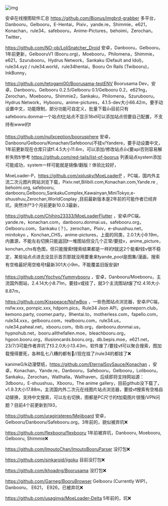 ![img](https://hitscounter.dev/api/hit?url=https://github.com/oldsento/ACGN-related-picture_collection-aggregated_search_software_summary&label=&icon=eye&color=%2380cbc4&message=&style=flat&tz=UTC) 

安卓在线搜图软件汇总
https://github.com/Bionus/imgbrd-grabber 多平台，Danbooru，Gelbooru，E-Hentai，Pixiv，yande.re，Shimmie，e621，Konachan，rule34，safebooru，Anime-Pictures，behoimi，Zerochan，Twitter，

https://github.com/NO-ob/LoliSnatcher_Droid 安卓，Danbooru，Gelbooru，1年前更新，GelbooruV1 (Booru.org)，Moebooru，Philomena，Shimmie，e621，Szurubooru，Hydrus Network，Sankaku (Default and Idol)，rule34.xyz / rule34.world，rule34hentai，Booru On Rails (Twibooru)，InkBunny，

https://github.com/tetogami00/Boorusama-testENV Boorusama Dev，安卓，Danbooru，Gelbooru 0.2.5/Gelbooru 0.1/Gelbooru 0.2，e621ng，Zerochan，Moebooru，Shimmie2，Sankaku，Philomena，Szurubooru，Hydrus Network，Hybooru，anime-pictures，4.1.5-dev大小66.42m，要手动设置中文，功能限制，部分功能可自定义，批量下载👍目前只有safebooru.donmai一个站点❗比站点不显示18x❗可以添加站点但要自己配置，不支持有www的❗

https://github.com/nullxception/boorusphere 安卓，Danbooru/Gelbooru/Konachan/Safebooru(不挂v/Yandere，要手动设置中文，1年前更新现在仓库只读❗1.4.5大小11.6m，可以添加/修改站点👍(要api否则容易解析失败❗/参考  https://github.com/red-tails/list-of-boorus 列表站点system添加可能成功，system一样可能就是镜像/翻版！体验比较好，

MoeLoader-P，https://github.com/xplusky/MoeLoaderP ，PC端，国内外主流二次元图片网站浏览下载，Pixiv.net,Bilibili.com,Konachan.com,Yande.re , behoimi.org, safebooru, danbooru,Gelbooru,SankakuComplex,Kawainyan,MiniTokyo,e-shuushuu,Zerochan,WorldCosplay ,目前最新版本是2年前的可能作者已经弃坑，突然诈尸3个月前更新10.0.3最新，

https://github.com/Chihiro23333/MoeLoaderFlutter ，安卓/PC端，yande.re，konachan.com，danbooru.donmai.us，safebooru.org，Gelbooru.com，Sankaku (？)，zerochan，Pixiv，e-shuushuu.net，minitokyo ，Konchan_CHS，anime-pictures，上面的同类，2.0.1大小9.19m，内置源，不能左右切换只能返回❗️一堆图站但没几个正常/要挂v，anime_picture，konchan_chs有色图，但只能搜索❗️搜索结果都是一样的❗️就这2个能看❗️挂v很不稳定，某些站点点进去没显示首页那就没用要重来❗️yande_pool是图集/漫画，搜索有空格最好用空格号❗️最新301大小9m，不能覆盖旧版安装❗

https://github.com/Yochyo/Yummybooru ，安卓，Danbooru/Moebooru，主流国外图站，2.4.14大小8.71m，要挂v或挂了，就3个主流图站❗️废了❗️2.4.16大小8.87m，

https://github.com/Kisspeace/NsfwBox ，一些色图站点浏览器，安卓/PC端，nsfw.xxx, pornpic.xxx, hdporn.pics，Rule34 Json API，givemeporn.club，kemono.party, coomer.party，9hentai.to，motherless.com，fapello.com，rule34.xxx，gelbooru.com，realbooru.com，rule34.us，rule34.paheal.net，xbooru.com，tbib.org，danbooru.donmai.us，hypnohub.net，booru.allthefallen.moe，bleachbooru.org，hgoon.booru.org，illusioncards.booru.org，db.bepis.moe，e621.net，23/7/3可能作者弃坑了❗️3.2.0大小13.43m，软件废了/要挂v❗️可以聚合搜索，图加载慢得要死，各种乱七八糟的都有🤑//现在挂了/rule34的都挂了❌

kanimeG/k动漫壁纸，https://github.com/EternalSoySauce/Konachan ，安卓，Konachan，Yande.re，Danbooru，Safebooru，Gelbooru，Lolibooru，Sankaku，Zerochan，Wallhalla，Wallhaven，后续即将支持网站源：3dbooru，E-shuushuu，Xbooru，The anime gallery，目前github没下载了，v1.9.3大小17.88m，主流国内外二次元在线图片站点浏览器，要挂v❗️搜索有空格自动替换，支持中文搜索，可以左右切换，图都是PC尺寸的❗️加载图片很慢/VPN问题？目前4个前更新到193，

https://github.com/uragiristereo/Mejiboard 安卓，Gelbooru/Danbooru/Safebooru.org，3年前的，貌似被弃坑❌

https://github.com/flexbooru/flexbooru 1年前被弃坑，Danbooru, Moebooru, Gelbooru, Shimmie❌

https://github.com/ImoutoChan/ImoutoBooruParser 没打包❌

https://github.com/sinkaroid/jigoku 目前没打包❌

https://github.com/khoadng/Boorusama 没打包❌

https://github.com/Garneg/BooruBrowser  Gelbooru (Currently WIP)， Danbooru， E621， E926，已被弃坑❌

https://github.com/usaginya/MoeLoader-Delta 5年前的，坑❌